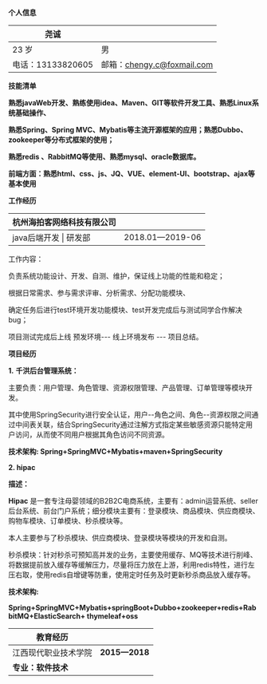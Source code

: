 **个人信息**

| **尧诚**          |                            |
| ----------------- | -------------------------- |
| 23 岁             | 男                         |
| 电话：13133820605 | 邮箱：chengy.c@foxmail.com |



**技能清单**

**熟悉javaWeb开发、熟练使用idea、Maven、GIT等软件开发工具、熟悉Linux系统基础操作、**

**熟悉Spring、Spring MVC、Mybatis等主流开源框架的应用；熟悉Dubbo、zookeeper等分布式框架的使用；**

**熟悉redis 、RabbitMQ等使用、熟悉mysql、oracle数据库。**

**前端方面：熟悉html、css、js、JQ、VUE、element-UI、bootstrap、ajax等基本使用**



  **工作经历**   

| 杭州海拍客网络科技有限公司 |                 |
| -------------------------- | --------------- |
| java后端开发 \| 研发部     | 2018.01—2019-06 |

工作内容：

负责系统功能设计、开发、自测、维护，保证线上功能的性能和稳定；

根据日常需求、参与需求评审、分析需求、分配功能模块、

确定任务后进行test环境开发功能模块、test开发完成后与测试同学合作解决bug；

项目测试完成后上线 预发环境--- 线上环境发布 --- 项目总结。



**项目经历**



**1.**  **千洪后台管理系统：**


主要负责：用户管理、角色管理、资源权限管理、产品管理、订单管理等模块开发。

其中使用SpringSecurity进行安全认证，用户--角色之间、角色--资源权限之间通过中间表关联，结合SpringSecurity通过注解方式指定某些敏感资源只能特定用户访问，从而使不同用户根据其角色访问不同资源。

**技术架构: Spring+SpringMVC+Mybatis+maven+SpringSecurity**

 

   **2. hipac**   

**描述：** 

**Hipac** 是一套专注母婴领域的B2B2C电商系统，主要有：admin运营系统、seller后台系统、前台门户系统；细分模块主要有：登录模块、商品模块、供应商模块、购物车模块、订单模块、秒杀模块等。

本人主要参与了秒杀模块、供应商模块、登录模块等模块的开发和自测。 

秒杀模块：针对秒杀可预知高并发的业务，主要使用缓存、MQ等技术进行削峰、将数据提前放入缓存等缓解压力，尽量将压力放在上游，利用redis特性，进行左压右取，使用redis自增键等防重，使用定时任务及时更新秒杀商品放入缓存等。

**技术架构:**

**Spring+SpringMVC+Mybatis+springBoot+Dubbo+zookeeper+redis+RabbitMQ+ElasticSearch+ thymeleaf+oss**



| **教育经历**         |               |
| -------------------- | ------------- |
| 江西现代职业技术学院 | **2015—2018** |
| **专业：软件技术**   |               |

  

 



 

 

 

  
